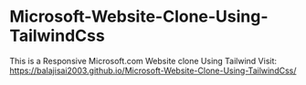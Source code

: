 # Microsoft-Website-Clone-Using-TailwindCss
This is a Responsive Microsoft.com Website clone Using Tailwind
Visit: https://balajisai2003.github.io/Microsoft-Website-Clone-Using-TailwindCss/
